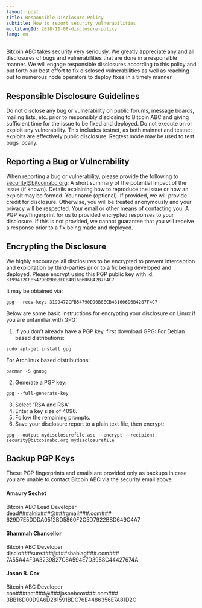 ```yaml
---
layout: post
title: Responsible Disclosure Policy
subtitle: How to report security vulnerabilities
multiLangId: 2018-11-08-disclosure-policy
lang: en
---
```


Bitcoin ABC takes security very seriously.  We greatly appreciate any and all disclosures of bugs and vulnerabilities that are done in a responsible manner.  We will engage responsible disclosures according to this policy and put forth our best effort to fix disclosed vulnerabilities as well as reaching out to numerous node operators to deploy fixes in a timely manner.

## Responsible Disclosure Guidelines

Do not disclose any bug or vulnerability on public forums, message boards, mailing lists, etc. prior to responsibly disclosing to Bitcoin ABC and giving sufficient time for the issue to be fixed and deployed.
Do not execute on or exploit any vulnerability.  This includes testnet, as both mainnet and testnet exploits are effectively public disclosure.  Regtest mode may be used to test bugs locally.

## Reporting a Bug or Vulnerability

When reporting a bug or vulnerability, please provide the following to security@bitcoinabc.org:
A short summary of the potential impact of the issue (if known).
Details explaining how to reproduce the issue or how an exploit may be formed.
Your name (optional).  If provided, we will provide credit for disclosure.  Otherwise, you will be treated anonymously and your privacy will be respected.
Your email or other means of contacting you.
A PGP key/fingerprint for us to provided encrypted responses to your disclosure.  If this is not provided, we cannot guarantee that you will receive a response prior to a fix being made and deployed.

## Encrypting the Disclosure

We highly encourage all disclosures to be encrypted to prevent interception and exploitation by third-parties prior to a fix being developed and deployed.  Please encrypt using this PGP public key with id: `3199472CFB54790D90B8ECB4B1606D6B42B7F4C7`

It may be obtained via:
```
gpg --recv-keys 3199472CFB54790D90B8ECB4B1606D6B42B7F4C7
```

Below are some basic instructions for encrypting your disclosure on Linux if you are unfamiliar with GPG:

1. If you don’t already have a PGP key, first download GPG:
For Debian based distributions:
```
sudo apt-get install gpg
```
For Archlinux based distributions:
```
pacman -S gnupg
```
2. Generate a PGP key:
```
gpg --full-generate-key
```
3. Select “RSA and RSA”
4. Enter a key size of 4096.
5. Follow the remaining prompts.
6. Save your disclosure report to a plain text file, then encrypt:
```
gpg --output mydisclosurefile.asc --encrypt --recipient security@bitcoinabc.org mydisclosurefile
```

## Backup PGP Keys

These PGP fingerprints and emails are provided only as backups in case you are unable to contact Bitcoin ABC via the security email above.

#### Amaury Sechet
<div>
Bitcoin ABC Lead Developer
<div class="email-obfuscation"><span>dead</span><span>###</span><span>alnix</span><span>###</span><span>@</span><span>###</span><span>gmail</span><span>###</span><span>.com</span><span>###</span></div>
629D7E5DDDA0512BD5860F2C5D7922BBD649C4A7
</div>

#### Shammah Chancellor
<div>
Bitcoin ABC Developer
<div class="email-obfuscation"><span>disclo</span><span>###</span><span>sure</span><span>###</span><span>@</span><span>###</span><span>shablag</span><span>###</span><span>.com</span><span>###</span></div>
7A55A44F3A3239827C8A594E7D3958C44427674A
</div>

#### Jason B. Cox
<div>
Bitcoin ABC Developer
<div class="email-obfuscation"><span>con</span><span>###</span><span>tact</span><span>###</span><span>@</span><span>###</span><span>jasonbcox</span><span>###</span><span>.com</span><span>###</span></div>
3BB16D00D9A6D281591BDC76E4486356E7A81D2C
</div>
<p></p>

